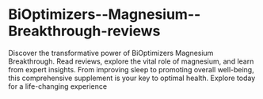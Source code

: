# BiOptimizers--Magnesium--Breakthrough-reviews
Discover the transformative power of BiOptimizers Magnesium Breakthrough. Read reviews, explore the vital role of magnesium, and learn from expert insights. From improving sleep to promoting overall well-being, this comprehensive supplement is your key to optimal health. Explore today for a life-changing experience
